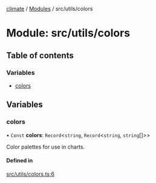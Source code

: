 [climate](../README.md) / [Modules](../modules.md) / src/utils/colors

# Module: src/utils/colors

## Table of contents

### Variables

- [colors](src_utils_colors.md#colors)

## Variables

### colors

• `Const` **colors**: `Record`<`string`, `Record`<`string`, `string`[]\>\>

Color palettes for use in charts.

#### Defined in

[src/utils/colors.ts:6](https://github.com/dm33tri/climate/blob/a558f70/src/utils/colors.ts#L6)

